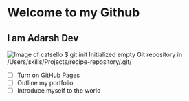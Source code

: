 # Welcome to my Github
## I am Adarsh Dev 
![Image of catsello](https://octodex.github.com/images/catstello.png)
$ git init
Initialized empty Git repository in /Users/skills/Projects/recipe-repository/.git/
- [ ] Turn on GitHub Pages
- [ ] Outline my portfolio
- [ ] Introduce myself to the world
